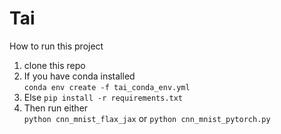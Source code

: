 # Tai

How to run this project
1. clone this repo
2. If you have conda installed <br>
   ```conda env create -f tai_conda_env.yml```
3. Else 
   ```pip install -r requirements.txt```
4. Then run either <br> `python cnn_mnist_flax_jax` or `python cnn_mnist_pytorch.py`